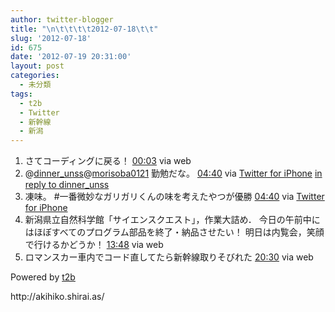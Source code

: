 ```yaml
---
author: twitter-blogger
title: "\n\t\t\t\t2012-07-18\t\t"
slug: '2012-07-18'
id: 675
date: '2012-07-19 20:31:00'
layout: post
categories:
  - 未分類
tags:
  - t2b
  - Twitter
  - 新幹線
  - 新潟
---
```


<div xmlns:georss="http://www.georss.org/georss">

1.  <span><span>さてコーディングに戻る！</span> <span>[<span>00:03</span>](http://twitter.com/o_ob/status/225546263549050880) <span>via web</span></span></span>
2.  <span><span>@[dinner_unss](http://twitter.com/dinner_unss "dinner_unss")@[morisoba0121](http://twitter.com/morisoba0121 "morisoba0121") 勤勉だな。</span> <span>[<span>04:40</span>](http://twitter.com/o_ob/status/225615951511552002) <span>via [Twitter for iPhone](http://twitter.com/download/iphone)</span> [in reply to dinner_unss](http://twitter.com/dinner_unss/status/225608604978380802)</span></span>
3.  <span><span>凍味。 #一番微妙なガリガリくんの味を考えたやつが優勝</span> <span>[<span>04:40</span>](http://twitter.com/o_ob/status/225616152389365762) <span>via [Twitter for iPhone](http://twitter.com/download/iphone)</span></span></span>
4.  <span><span>新潟県立自然科学館「サイエンスクエスト」，作業大詰め． 今日の午前中にはほぼすべてのプログラム部品を終了・納品させたい！ 明日は内覧会，笑顔で行けるかどうか！</span> <span>[<span>13:48</span>](http://twitter.com/o_ob/status/225754029601468417) <span>via web</span></span></span>
5.  <span><span>ロマンスカー車内でコード直してたら新幹線取りそびれた</span> <span>[<span>20:30</span>](http://twitter.com/o_ob/status/225855092753068033) <span>via web</span></span></span>

</div>

Powered by [t2b](http://t2b.utilz.jp/)

<div>http://akihiko.shirai.as/</div>